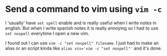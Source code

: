 # Send a command to vim using `vim -c`

I 'usually' have `set spell` enable and is really useful when I write
notes in english. But when I write spanish notes it is really annoying
so I had to use `set nospell` everytime I open a new vim.

I found out I can use `vim -c "set nospell" filename`. I just had to
make an alias or an script kinda like `alias vis='vim -c "set nospell"'`
and it's done.
